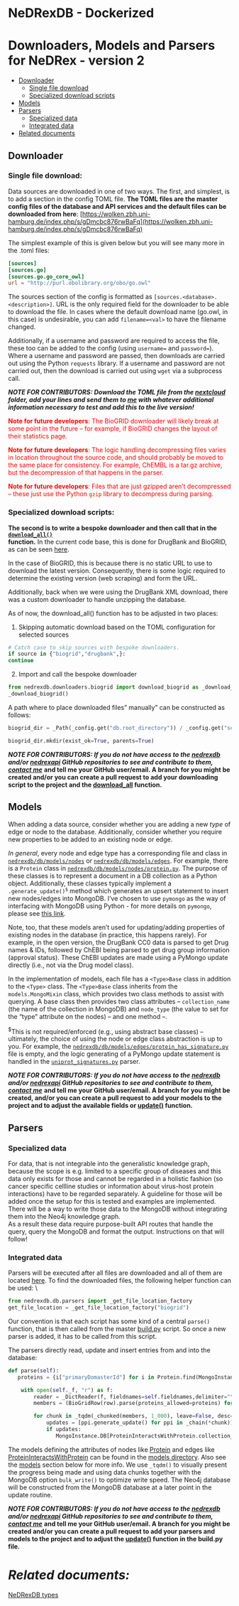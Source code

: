 # NeDRexDB - Dockerized


# Downloaders, Models and Parsers for NeDRex - version 2


* [Downloader](#downloader)
  * [Single file download](#single-file-download)
  * [Specialized download scripts](#specialized-download-scripts)
* [Models](#models)
* [Parsers](#parsers)
  * [Specialized data](#specialized-data)
  * [Integrated data](#integrated-data)
* [Related documents](#related-documents)



## Downloader


### Single file download:

Data sources are downloaded in one of two ways. The first, and simplest, is to add a section in the config TOML file. **The TOML files are the master config files of the database and API services and the default files can be downloaded from here**: [https://wolken.zbh.uni-hamburg.de/index.php/s/gDmcbc876rwBaFq](https://wolken.zbh.uni-hamburg.de/index.php/s/gDmcbc876rwBaFq)

The simplest example of this is given below but you will see many more in the .toml files:


```toml
[sources]
[sources.go]
[sources.go.go_core_owl]
url = "http://purl.obolibrary.org/obo/go.owl"
```


The sources section of the config is formatted as `[sources.<database>.<description>]`. URL is the only required field for the downloader to be able to download the file. In cases where the default download name (go.owl, in this case) is undesirable, you can add `filename=<val>` to have the filename changed. 

Additionally, if a username and password are required to access the file, these too can be added to the config (using `username=` and `password=`). Where a username and password are passed, then downloads are carried out using the Python `requests` library. If a username and password are not carried out, then the download is carried out using `wget` via a subprocess call. 

**_NOTE FOR CONTRIBUTORS: Download the TOML file from the [nextcloud](https://wolken.zbh.uni-hamburg.de/index.php/s/gDmcbc876rwBaFq) folder, add your lines and send them to [me](mailto:andreas.maier-1@uni-hamburg.de) with whatever additional information necessary to test and add this to the live version!_**

<span style="color:red">**Note for future developers**: The BioGRID downloader will likely break at some point in the future – for example, if BioGRID changes the layout of their statistics page.</span>

<span style="color:red">**Note for future developers**: The logic handling decompressing files varies in location throughout the source code, and should probably be moved to the same place for consistency. For example, ChEMBL is a tar.gz archive, but the decompression of that happens in the parser.</span>

<span style="color:red">**Note for future developers**: Files that are just gzipped aren’t decompressed – these just use the Python `gzip` library to decompress during parsing.</span>


### Specialized download scripts:

**The second is to write a bespoke downloader and then call that in the <code>[download_all() ](https://github.com/repotrial/nedrexdb_v2d/blob/master/nedrexdb/downloaders/__init__.py)</code>function.** In the current code base, this is done for DrugBank and BioGRID, as can be seen [here](https://github.com/repotrial/nedrexdb_v2d/tree/master/nedrexdb/downloaders). 

In the case of BioGRID, this is because there is no static URL to use to download the latest version. Consequently, there is some logic required to determine the existing version (web scraping) and form the URL. 

Additionally, back when we were using the DrugBank XML download, there was a custom downloader to handle unzipping the database.

As of now, the download_all() function has to be adjusted in two places:



1. Skipping automatic download based on the TOML configuration for selected sources

```python
# Catch case to skip sources with bespoke downloaders.
if source in {"biogrid","drugbank",}:
continue
```


2. Import and call the bespoke downloader

```python
from nedrexdb.downloaders.biogrid import download_biogrid as _download_biogrid
_download_biogrid()
```


A path where to place downloaded files” manually” can be constructed as follows:


```python
biogrid_dir = _Path(_config.get("db.root_directory")) / _config.get("sources.directory") / "biogrid"

biogrid_dir.mkdir(exist_ok=True, parents=True)
```


**_NOTE FOR CONTRIBUTORS: If you do not have access to the [nedrexdb](https://github.com/repotrial/nedrexdb_v2d) and/or [nedrexapi](https://github.com/repotrial/api_v2d) GitHub repositories to see and contribute to them, [contact me](mailto:andreas.maier-1@uni-hamburg.de)_** **and tell me your GitHub user/email. A branch for you might be created and/or you can create a pull request to add your downloading script to the project and the [download_all](https://github.com/repotrial/nedrexdb_v2d/blob/master/nedrexdb/downloaders/__init__.py) function.**


## Models

When adding a data source, consider whether you are adding a new _type_ of edge or node to the database. Additionally, consider whether you require new properties to be added to an existing node or edge.

_In general_, every node and edge type has a corresponding file and class in <code>[nedrexdb/db/models/nodes](https://github.com/repotrial/nedrexdb_v2d/tree/master/nedrexdb/db/models/nodes)</code> or <code>[nedrexdb/db/models/edges](https://github.com/repotrial/nedrexdb_v2d/tree/master/nedrexdb/db/models/edges)</code>. For example, there is a <code>Protein</code> class in <code>[nedrexdb/db/models/nodes/protein.py](https://github.com/repotrial/nedrexdb_v2d/blob/master/nedrexdb/db/models/nodes/protein.py)</code>. The purpose of these classes is to represent a document in a DB collection as a Python object. Additionally, these classes typically implement a <code>.generate_update()<sup>$</sup></code> method which generates an upsert statement to insert new nodes/edges into MongoDB. I’ve chosen to use `pymongo` as the way of interfacing with MongoDB using Python - for more details on `pymongo`, please see [this link](https://pymongo.readthedocs.io/en/stable/).

Note, too, that these models aren’t used for updating/adding properties of existing nodes in the database (in practice, this happens rarely). For example, in the open version, the DrugBank CC0 data is parsed to get Drug names & IDs, followed by ChEBI being parsed to get drug group information (approval status). These ChEBI updates are made using a PyMongo update directly (i.e., not via the Drug model class).

In the implementation of models, each file has a `<Type>Base` class in addition to the `<Type>` class. The `<Type>Base` class inherits from the `models.MongoMixin` class, which provides two class methods to assist with querying. A base class then provides two class attributes – `collection_name` (the name of the collection in MongoDB) and `node_type` (the value to set for the “type” attribute on the nodes) – and one method –.

<sup>$</sup>This is not required/enforced (e.g., using abstract base classes) – ultimately, the choice of using the node or edge class abstraction is up to you. For example, the <code>[nedrexdb/db/models/edges/protein_has_signature.py](https://github.com/repotrial/nedrexdb_v2d/blob/master/nedrexdb/db/models/edges/protein_has_signature.py)</code> file is empty, and the logic generating of a PyMongo update statement is handled in the <code>[uniprot_signatures.py](https://github.com/repotrial/nedrexdb_v2d/blob/master/nedrexdb/db/parsers/uniprot_signatures.py)</code> parser.

**_NOTE FOR CONTRIBUTORS: If you do not have access to the [nedrexdb](https://github.com/repotrial/nedrexdb_v2d) and/or [nedrexapi](https://github.com/repotrial/api_v2d) GitHub repositories to see and contribute to them, [contact me](mailto:andreas.maier-1@uni-hamburg.de)_** **and tell me your GitHub user/email. A branch for you might be created, and/or you can create a pull request to add your models to the project and to adjust the available fields or [update()](https://github.com/repotrial/nedrexdb_v2d/blob/master/build.py) function.**


## Parsers

### Specialized data

For data, that is not integrable into the generalistic knowledge graph, because the scope is e.g. limited to a specific group of diseases and this data only exists for those and cannot be regarded in a holistic fashion (so cancer specific cellline studies or information about virus-host protein interactions) have to be regarded separately. A guideline for those will be added once the setup for this is tested and examples are implemented. There will be a way to write those data to the MongoDB without integrating them into the Neo4j knowledge graph. \
As a result these data require purpose-built API routes that handle the query, query the MongoDB and format the output. Instructions on that will follow!


### Integrated data

Parsers will be executed after all files are downloaded and all of them are located [here](https://github.com/repotrial/nedrexdb_v2d/tree/master/nedrexdb/db/parsers). To find the downloaded files, the following helper function can be used: \



```python
from nedrexdb.db.parsers import _get_file_location_factory
get_file_location = _get_file_location_factory("biogrid")
```


Our convention is that each script has some kind of a central `parse()` function, that is then called from the master [build.py](https://github.com/repotrial/nedrexdb_v2d/blob/master/build.py) script. So once a new parser is added, it has to be called from this script.

The parsers directly read, update and insert entries from and into the database:


```python
def parse(self):
   proteins = {i["primaryDomasterId"] for i in Protein.find(MongoInstance.DB)}

    with open(self._f, "r") as f:
        reader = _DictReader(f, fieldnames=self.fieldnames,delimiter="\t")
        members = (BioGridRow(row).parse(proteins_allowed=proteins) for row in reader)

        for chunk in _tqdm(_chunked(members, 1_000), leave=False, desc="Parsing BioGRID"):
            updates = [ppi.generate_update() for ppi in _chain(*chunk)]
            if updates:
               MongoInstance.DB[ProteinInteractsWithProtein.collection_name].bulk_write(updates)
```


The models defining the attributes of nodes like [Protein](https://github.com/repotrial/nedrexdb_v2d/blob/master/nedrexdb/db/models/nodes/protein.py) and edges like [ProteinInteractsWithProtein](https://github.com/repotrial/nedrexdb_v2d/blob/master/nedrexdb/db/models/edges/protein_interacts_with_protein.py) can be found in the [models directory](https://github.com/repotrial/nedrexdb_v2d/tree/master/nedrexdb/db/models). Also see the [models](#models) section below for more info. We use `_tqdm()` to visually present the progress being made and using data chunks together with the MongoDB option `bulk_write()` to optimize write speed. The Neo4j database will be constructed from the MongoDB database at a later point in the update routine.

**_NOTE FOR CONTRIBUTORS: If you do not have access to the [nedrexdb](https://github.com/repotrial/nedrexdb_v2d) and/or [nedrexapi](https://github.com/repotrial/api_v2d) GitHub repositories to see and contribute to them, [contact me](mailto:andreas.maier-1@uni-hamburg.de)_** **and tell me your GitHub user/email. A branch for you might be created and/or you can create a pull request to add your parsers and models to the project and to adjust the [update()](https://github.com/repotrial/nedrexdb_v2d/blob/master/build.py) function in the build.py file.**


# **_Related documents:_**

[NeDRexDB types](https://docs.google.com/document/d/1YWBXAiPb2eW5H5KNkrMX_nbFK3G0tX5vPRB774k_Nn0/edit#heading=h.cf33qolywsm5)

